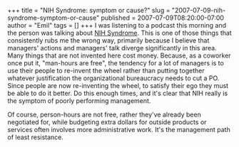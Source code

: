 +++
title = "NIH Syndrome: symptom or cause?"
slug = "2007-07-09-nih-syndrome-symptom-or-cause"
published = 2007-07-09T08:20:00-07:00
author = "Emil"
tags = []
+++
I was listening to a podcast this morning and the person was talking
about [NIH Syndrome](http://en.wikipedia.org/wiki/Not_Invented_Here).
This is one of those things that consistently rubs me the wrong way,
primarily because I believe that managers' actions and managers' talk
diverge significantly in this area. Many things that are not invented
here cost money. Because, as a coworker once put it, "man-hours are
free", the tendency for a lot of managers is to use their people to
re-invent the wheel rather than putting together whatever justification
the organizational bureaucracy needs to cut a PO. Since people are now
re-inventing the wheel, to satisfy their ego they must be able to do it
better. Do this enough times, and it's clear that NIH really is the
symptom of poorly performing management.  
  
Of course, person-hours are not free, rather they've already been
negotiated for, while budgeting extra dollars for outside products or
services often involves more administrative work. It's the management
path of least resistance.

